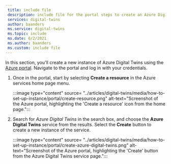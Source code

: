 ```yaml
---
 title: include file
 description: include file for the portal steps to create an Azure Digital Twins instance
 services: digital-twins
 author: baanders
 ms.service: digital-twins
 ms.topic: include
 ms.date: 6/2/2021
 ms.author: baanders
 ms.custom: include file
---
```


In this section, you'll create a new instance of Azure Digital Twins using the [Azure portal](https://ms.portal.azure.com/). Navigate to the portal and log in with your credentials.

1. Once in the portal, start by selecting **Create a resource** in the Azure services home page menu.

    :::image type="content" source= "../articles/digital-twins/media/how-to-set-up-instance/portal/create-resource.png" alt-text="Screenshot of the Azure portal, highlighting the 'Create a resource' icon from the home page.":::

2. Search for *Azure Digital Twins* in the search box, and choose the **Azure Digital Twins** service from the results. Select the **Create** button to create a new instance of the service.

    :::image type="content" source= "../articles/digital-twins/media/how-to-set-up-instance/portal/create-azure-digital-twins.png" alt-text="Screenshot of the Azure portal, highlighting the 'Create' button from the Azure Digital Twins service page.":::